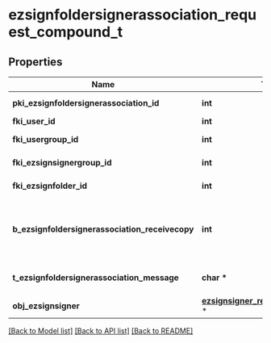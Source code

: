 # ezsignfoldersignerassociation_request_compound_t

## Properties
Name | Type | Description | Notes
------------ | ------------- | ------------- | -------------
**pki_ezsignfoldersignerassociation_id** | **int** | The unique ID of the Ezsignfoldersignerassociation | [optional] 
**fki_user_id** | **int** | The unique ID of the User | [optional] 
**fki_usergroup_id** | **int** | The unique ID of the Usergroup | [optional] 
**fki_ezsignsignergroup_id** | **int** | The unique ID of the Ezsignsignergroup | [optional] 
**fki_ezsignfolder_id** | **int** | The unique ID of the Ezsignfolder | 
**b_ezsignfoldersignerassociation_receivecopy** | **int** | If this flag is true. The signatory will receive a copy of every signed Ezsigndocument even if it ain&#39;t required to sign the document. | [optional] 
**t_ezsignfoldersignerassociation_message** | **char \*** | A custom text message that will be added to the email sent. | [optional] 
**obj_ezsignsigner** | [**ezsignsigner_request_compound_t**](ezsignsigner_request_compound.md) \* |  | [optional] 

[[Back to Model list]](../README.md#documentation-for-models) [[Back to API list]](../README.md#documentation-for-api-endpoints) [[Back to README]](../README.md)


